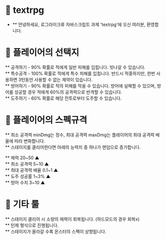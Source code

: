 # 🌿 textrpg

- ** 안녕하세요, 로그라이크류 자바스크립트 과제 'textrpg'에 오신 여러분, 환영합니다.

# 🌿 플레이어의 선택지

** 공격하기 - 90% 확률로 적에게 일반 피해를 입힙니다. 빗나갈 수 있습니다. <br>
** 특수공격 - 100% 확률로 적에게 특수 피해를 입힙니다. 반드시 적중하지만, 한번 사용하면 3턴동안 사용할 수 없는 제약이 있습니다. <br>
** 방어하기 - 90% 확률로 적의 피해를 막을 수 있습니다. 방어에 실패할 수 있으며, 방어를 성공할 경우 적에게 60%의 공격력으로 반격할 수 있습니다. <br>
** 도주하기 - 60% 확률로 해당 전투로부터 도주할 수 있습니다. <br>

# 🌿 플레이어의 스펙규격

** 최소 공격력 minDmg는 정수, 최대 공격력 maxDmg는 플레이어의 최대 공격력 배율에 따라 변화합니다. <br>
** 스테이지를 클리어한다면 아래의 능력치 중 하나가 랜덤으로 증가합니다. <br>

** 체력 20~50 ▲ <br>
** 최소 공격력 5~10 ▲ <br>
** 최대 공격력 배율 0.1~1 ▲ <br>
** 도주 성공률 1~3% ▲ <br>
** 방어 수치 3~10 ▲ <br>

# 🌿 기타 룰

** 스테이지 클리어 시 소량의 체력이 회복됩니다. (하드모드의 경우 회복x) <br>
** 턴제 형식으로 진행됩니다. <br>
** 스테이지가 올라갈 수록 몬스터의 스펙이 상향됩니다. <br>